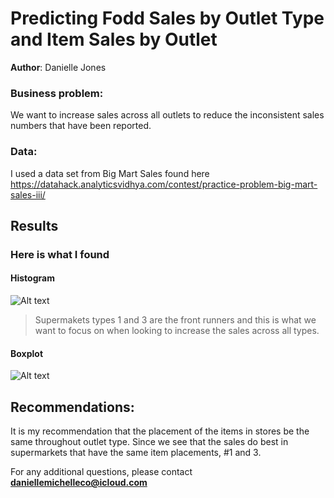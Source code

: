 # Predicting Fodd Sales by Outlet Type and Item Sales by Outlet


**Author**: Danielle Jones

### Business problem:

We want to increase sales across all outlets to reduce the inconsistent sales numbers that have been reported.


### Data:
I used a data set from Big Mart Sales found here https://datahack.analyticsvidhya.com/contest/practice-problem-big-mart-sales-iii/


## Results

### Here is what I found


#### Histogram
![Alt text](/relative/path/to/img.jpg?raw=true "Optional Title")

> Supermakets types 1 and 3 are the front runners and this is what we want to focus on when looking to increase the sales across all types.

#### Boxplot

![Alt text](/relative/path/to/img.jpg?raw=true "Optional Title")

## Recommendations:

It is my recommendation that the placement of the items in stores be the same throughout outlet type. Since we see that the sales do best in supermarkets that have the same item placements, #1 and 3.



For any additional questions, please contact **daniellemichelleco@icloud.com**
